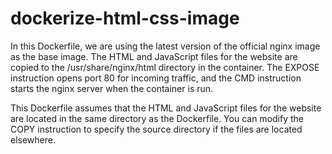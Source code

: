 # dockerize-html-css-image

In this Dockerfile, we are using the latest version of the official nginx image as the base image. The HTML and JavaScript files for the website are copied to the /usr/share/nginx/html directory in the container. The EXPOSE instruction opens port 80 for incoming traffic, and the CMD instruction starts the nginx server when the container is run.

This Dockerfile assumes that the HTML and JavaScript files for the website are located in the same directory as the Dockerfile. You can modify the COPY instruction to specify the source directory if the files are located elsewhere.
